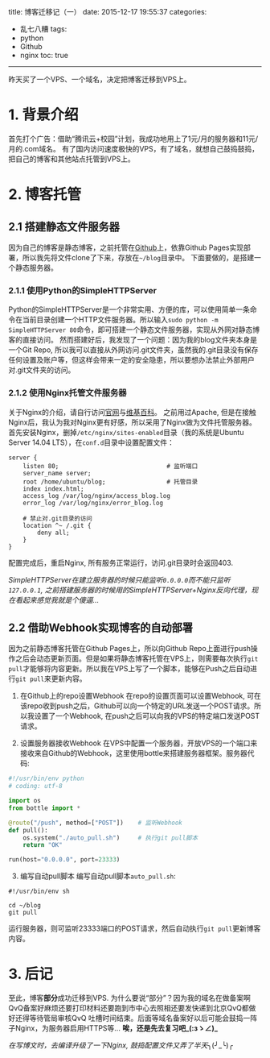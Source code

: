 title: 博客迁移记（一）
date: 2015-12-17 19:55:37
categories:
- 乱七八糟
tags:
- python
- Github
- nginx
toc: true

---

昨天买了一个VPS、一个域名，决定把博客迁移到VPS上。

<!-- more -->

# 1. 背景介绍
首先打个广告：借助“腾讯云+校园”计划，我成功地用上了1元/月的服务器和11元/月的.com域名。
有了国内访问速度极快的VPS，有了域名，就想自己鼓捣鼓捣，把自己的博客和其他站点托管到VPS上。

# 2. 博客托管
## 2.1 搭建静态文件服务器
因为自己的博客是静态博客，之前托管在[Github](https://github.com/StdioA/stdioa.github.io)上，依靠Github Pages实现部署，所以我先将文件clone了下来，存放在`~/blog`目录中。
下面要做的，是搭建一个静态服务器。

### 2.1.1 使用Python的SimpleHTTPServer
Python的SimpleHTTPServer是一个非常实用、方便的库，可以使用简单一条命令在当前目录创建一个HTTP文件服务器。所以输入`sudo python -m SimpleHTTPServer 80`命令，即可搭建一个静态文件服务器，实现从外网对静态博客的直接访问。
然而搭建好后，我发现了一个问题：因为我的blog文件夹本身是一个Git Repo, 所以我可以直接从外网访问.git文件夹，虽然我的.git目录没有保存任何设置及账户等，但这样会带来一定的安全隐患，所以要想办法禁止外部用户对.git文件夹的访问。

### 2.1.2 使用Nginx托管文件服务器
关于Nginx的介绍，请自行访问[官网](http://nginx.org/)与[维基百科](https://en.wikipedia.org/wiki/Nginx)。
之前用过Apache, 但是在接触Nginx后，我认为我对Nginx更有好感，所以采用了Nginx做为文件托管服务器。
首先安装Nginx，删掉`/etc/nginx/sites-enabled`目录（我的系统是Ubuntu Server 14.04 LTS），在`conf.d`目录中设置配置文件：
```
server {
    listen 80;                              # 监听端口
    server_name server;
    root /home/ubuntu/blog;                 # 托管目录
    index index.html;
    access_log /var/log/nginx/access_blog.log
    error_log /var/log/nginx/error_blog.log

    # 禁止对.git目录的访问
    location ^~ /.git {
        deny all;
    }
}
```
配置完成后，重启Nginx, 所有服务正常运行，访问.git目录时会返回403.

_SimpleHTTPServer在建立服务器的时候只能监听`0.0.0.0`而不能只监听`127.0.0.1`, 之前搭建服务器的时候用的SimpleHTTPServer+Nginx反向代理，现在看起来感觉我就是个傻逼…_

## 2.2 借助Webhook实现博客的自动部署
因为之前静态博客托管在Github Pages上，所以向Github Repo上面进行push操作之后会动态更新页面。但是如果将静态博客托管在VPS上，则需要每次执行`git pull`才能够将内容更新。所以我在VPS上写了一个脚本，能够在Push之后自动进行`git pull`来更新内容。

1. 在Github上的repo设置Webhook
在repo的设置页面可以设置Webhook, 可在该repo收到push之后，Github可以向一个特定的URL发送一个POST请求。所以我设置了一个Webhook, 在push之后可以向我的VPS的特定端口发送POST请求。

2. 设置服务器接收Webhook
在VPS中配置一个服务器，开放VPS的一个端口来接收来自Github的Webhook，这里使用bottle来搭建服务器框架。服务器代码:
```python
#!/usr/bin/env python
# coding: utf-8

import os
from bottle import *

@route("/push", method=["POST"])    # 监听Webhook
def pull():
    os.system("./auto_pull.sh")     # 执行git pull脚本
    return "OK"

run(host="0.0.0.0", port=23333)

```

3. 编写自动pull脚本
编写自动pull脚本`auto_pull.sh`:
```shell
#!/usr/bin/env sh

cd ~/blog
git pull
```
运行服务器，则可监听23333端口的POST请求，然后自动执行`git pull`更新博客内容。

# 3. 后记
至此，博客**部分**成功迁移到VPS.
为什么要说“部分”？因为我的域名在做备案啊QvQ备案好麻烦还要打印材料还要跑到市中心去照相还要发快递到北京QvQ都做好还得等待管局审核QvQ
吐槽时间结束。后面等域名备案好以后可能会鼓捣一阵子Nginx，为服务器启用HTTPS等…
**唉，还是先去复习吧\_(:зゝ∠)\_**

_在写博文时，去编译升级了一下Nginx, 鼓捣配置文件又弄了半天_╮(╯\_╰)╭
